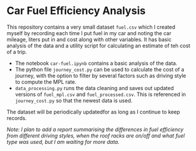 # Car Fuel Efficiency Analysis

This repository contains a very small dataset `fuel.csv` which I created myself by recording each time I put fuel in my car and noting the car mileage, liters put in and cost along with other variables. It has basic analysis of the data and a utility script for calculating an estimate of teh cost of a trip.

- The notebook `car-fuel.ipynb` contains a basic analysis of the data.
- The python file `journey_cost.py` can be used to calculate the cost of a journey, with the option to filter by several factors such as driving style to compute the MPL rate.
- `data_processing.py` runs the data cleaning and saves out updated versions of `fuel_mpl.csv` and `fuel_processed.csv`. This is referenced in `journey_cost.py` so that the newest data is used.


The dataset will be periodically updatedfor as long as I continue to keep records.

_Note: I plan to add a report summarising the differences in fuel efficiency from different driving styles, when the roof racks are on/off and what fuel type was used, but I am waiting for more data._
